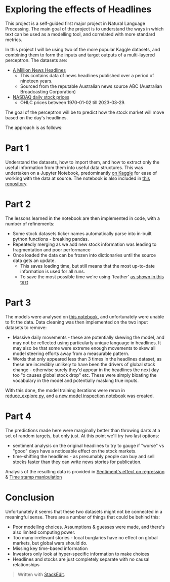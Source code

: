 # Exploring the effects of Headlines
This project is a self-guided first major project in Natural Language Processing. The main goal of the project is to understand the ways in which text can be used as a modelling tool, and correlated with more standard metrics.

In this project I will be using two of the more popular Kaggle datasets, and combining them to form the inputs and target outputs of a multi-layered perceptron. The datasets are:
 - [A Million News Headlines](https://www.kaggle.com/datasets/therohk/million-headlines)
	- This contains data of news headlines published over a period of nineteen years.
	- Sourced from the reputable Australian news source ABC (Australian Broadcasting Corporation)
- [NASDAQ daily stock prices](https://www.kaggle.com/datasets/svaningelgem/nasdaq-daily-stock-prices)
	- OHLC prices between 1970-01-02 till 2023-03-29.

The goal of the perceptron will be to predict how the stock market will move based on the day's headlines.

The approach is as follows:
# Part 1
Understand the datasets, how to import them, and how to extract only the useful information from them into useful data structures.
This was undertaken on a Jupyter Notebook, predominantly [on Kaggle](https://www.kaggle.com/code/martinklefasstennett/exploring-news-headlines-nasdaq-movement/notebook) for ease of working with the data at source. The notebook is also included in [this repository](exploring-news-headlines-nasdaq-movement.ipynb).

# Part 2
The lessons learned in the notebook are then implemented in code, with a number of refinements:
- Some stock datasets ticker names automatically parse into in-built python functions - breaking pandas.
- Repeatedly merging as we add new stock information was leading to fragmentation and poor performance
- Once loaded the data can be frozen into dictionaries until the source data gets an update.
	- This saves loading time, but still means that the most up-to-date information is used for all runs.
	- To save the most possible time we're using 'feather' [as shown in this test](https://towardsdatascience.com/the-best-format-to-save-pandas-data-414dca023e0d)

# Part 3
The models were analysed on [this notebook](Inspecting-models.ipynb), and unfortunately were unable to fit the data. Data cleaning was then implemented on the two input datasets to remove:
- Massive daily movements - these are potentially skewing the model, and may not be reflected using particularly unique language in headlines. It may also be that some were extreme enough movements to skew all model steering efforts away from a measurable pattern.
- Words that only appeared less than 3 times in the headlines dataset, as these are incredibly unlikely to have been the drivers of global stock change - otherwise surely they'd appear in the headlines the next day too "x causes global stock drop" etc. These were simply bloating the vocabulary in the model and potentially masking true inputs.

With this done, the model training iterations were rerun in [reduce_explore.py](reduce_explore.py), and [a new model inspection notebook](Inspecting-reduced-models.ipynb) was created.

# Part 4
The predictions made here were marginally better than throwing darts at a set of random targets, but only just. At this point we'll try two last options:
- sentiment analysis on the original headlines to try to gauge if "worse" vs "good" days have a noticeable effect on the stock markets.
- time-shifting the headlines - as presumably people can buy and sell stocks faster than they can write news stories for publication.

Analysis of the resulting data is provided in [Sentiment's effect on regression](Inspecting-Sentiment.ipynb) & [Time stamp manipulation](Inspecting-time.ipynb)

# Conclusion
Unfortunately it seems that these two datasets might not be connected in a meaningful sense. There are a number of things that could be behind this:
- Poor modelling choices. Assumptions & guesses were made, and there's also limited computing power. 
- Too many irrelevant stories - local burglaries have no effect on global markets, but global wars should do.
- Missing key time-based information
- Investors only look at hyper-specific information to make choices
- Headlines and stocks are just completely separate with no causal relationships

> Written with [StackEdit](https://stackedit.io/).
